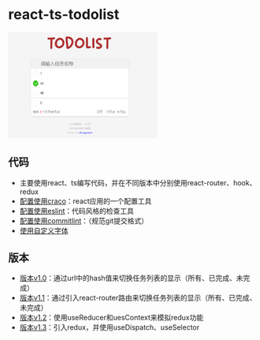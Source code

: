 # react-ts-todolist
<img src="./src/assets/preview.png" style="width:60%;" />

## 代码
- 主要使用react、ts编写代码，并在不同版本中分别使用react-router、hook、redux
- [配置使用craco](https://github.com/gsoft-inc/craco)：react应用的一个配置工具
- [配置使用eslint](https://juejin.cn/post/6950084849180868622)：代码风格的检查工具
- [配置使用commitlint](https://www.jianshu.com/p/c93fdb56c63d)：（规范git提交格式）
- [使用自定义字体](http://t.zoukankan.com/fjdingsd-p-5663561.html)

## 版本
- [版本v1.0](https://github.com/ChangYanwei/react-ts-todolist/tree/v1.0)：通过url中的hash值来切换任务列表的显示（所有、已完成、未完成）
- [版本v1.1](https://github.com/ChangYanwei/react-ts-todolist/tree/v1.1)：通过引入react-router路由来切换任务列表的显示（所有、已完成、未完成）
- [版本v1.2](https://github.com/ChangYanwei/react-ts-todolist/tree/v1.2)：使用useReducer和uesContext来模拟redux功能
- [版本v1.3](https://github.com/ChangYanwei/react-ts-todolist/tree/v1.3)：引入redux，并使用useDispatch、useSelector

